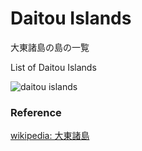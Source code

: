 Daitou Islands 
===============

大東諸島の島の一覧

List of Daitou Islands 


![daitou islands]()

### Reference

[wikipedia: 大東諸島](https://ja.wikipedia.org/wiki/Category:%E5%A4%A7%E6%9D%B1%E8%AB%B8%E5%B3%B6)

